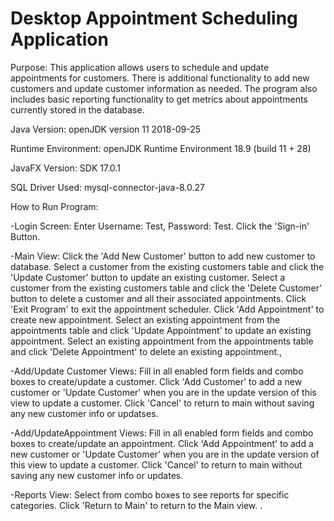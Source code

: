 # Desktop Appointment Scheduling Application

Purpose: This application allows users to schedule and update appointments for customers. There is additional functionality to add new customers and update customer information as needed. The program also includes basic reporting functionality to get metrics about appointments currently stored in the database.

Java Version: openJDK version 11 2018-09-25

Runtime Environment: openJDK Runtime Environment 18.9 (build 11 + 28)

JavaFX Version: SDK 17.0.1

SQL Driver Used: mysql-connector-java-8.0.27

How to Run Program:
 
-Login Screen:
Enter Username: Test, Password: Test. Click the 'Sign-in' Button.

-Main View:
Click the 'Add New Customer' button to add new customer to database.
Select a customer from the existing customers table and click the 'Update Customer' button to update an existing customer.
Select a customer from the existing customers table and click the 'Delete Customer' button to delete a customer and all their associated appointments.
Click 'Exit Program' to exit the appointment scheduler.
Click 'Add Appointment' to create new appointment.
Select an existing appointment from the appointments table and click 'Update Appointment' to update an existing appointment.
Select an existing appointment from the appointments table and click 'Delete Appointment' to delete an existing appointment.,

-Add/Update Customer Views:
Fill in all enabled form fields and combo boxes to create/update a customer.
Click 'Add Customer' to add a new customer or 'Update Customer' when you are in the update version of this view to update a customer.
Click 'Cancel' to return to main without saving any new customer info or updatses.

-Add/UpdateAppointment Views:
Fill in all enabled form fields and combo boxes to create/update an appointment.
 Click 'Add Appointment' to add a new customer or 'Update Customer' when you are in the update version of this view to update a customer.
 Click 'Cancel' to return to main without saving any new customer info or updates.
 
 -Reports View:
 Select from combo boxes to see reports for specific categories.
 Click 'Return to Main' to return to the Main view.
.


